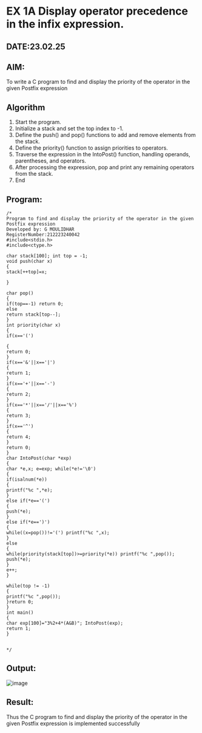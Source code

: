 # EX 1A Display operator precedence in the infix expression.
## DATE:23.02.25
## AIM:
To write a C program to find and display the priority of the operator in the given Postfix expression

## Algorithm
1.	Start the program.
2.	Initialize a stack and set the top index to -1.
3.	Define the push() and pop() functions to add and remove elements from the stack.
4.	Define the priority() function to assign priorities to operators.
5.	Traverse the expression in the IntoPost() function, handling operands, parentheses, and operators.
6.	After processing the expression, pop and print any remaining operators from the stack.
7.	End


## Program:
```
/*
Program to find and display the priority of the operator in the given Postfix expression
Developed by: G MOULIDHAR
RegisterNumber:212223240042
#include<stdio.h>
#include<ctype.h>

char stack[100]; int top = -1;
void push(char x)
{
stack[++top]=x;

}

char pop()
{
if(top==-1) return 0;
else
return stack[top--];
}
int priority(char x)
{
if(x=='(')
 
{
return 0;
}
if(x=='&'||x=='|')
{
return 1;
}
if(x=='+'||x=='-')
{
return 2;
}
if(x=='*'||x=='/'||x=='%')
{
return 3;
}
if(x=='^')
{
return 4;
}
return 0;
}
char IntoPost(char *exp)
{
char *e,x; e=exp; while(*e!='\0')
{
if(isalnum(*e))
{
printf("%c ",*e);
}
else if(*e=='(')
{
push(*e);
}
else if(*e==')')
{
while((x=pop())!='(') printf("%c ",x);
}
else
{
while(priority(stack[top])>=priority(*e)) printf("%c ",pop());
push(*e);
}
e++;
}
 
while(top != -1)
{
printf("%c ",pop());
}return 0;
}
int main()
{
char exp[100]="3%2+4*(A&B)"; IntoPost(exp);
return 1;
}


*/
```

## Output:
![image](https://github.com/user-attachments/assets/6d0ca770-1217-4f4b-8b1a-46b3806e9100)



## Result:
Thus the C program to find and display the priority of the operator in the given Postfix expression is implemented successfully
